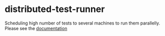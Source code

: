 # distributed-test-runner

Scheduling high number of tests to several machines to run them parallelly. Please see the [documentation](documentation/Documentation.md)
